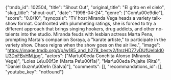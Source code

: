 {"tmdb_id": 102504, "title": "Shout Out", "original_title": "El grito en el cielo", "slug_title": "shout-out", "date": "1998-04-24", "genre": ["Com\u00e9die"], "score": "0.0/10", "synopsis": "TV host Miranda Vega heads a variety talk-show format. Confronted with plummeting ratings, she is forced to try a different approach that brings singing hookers, drug addicts, and other no-talents into the studio. Miranda feuds with lesbian actress Marta Pena, prompting Marta's companion Soraya, a \"karate artiste,\" to participate in the variety show. Chaos reigns when the show goes on the air live.", "image": "https://image.tmdb.org/t/p/w185_and_h278_bestv2/fmzHD77vDUfUeIbId0U3DnFBvHM.jpg", "actors": ["Mar\u00eda Conchita Alonso (Miranda Vega)", "Loles Le\u00f3n (Marta Pe\u00f1a)", "Mar\u00eda Pujalte (Rita)", "Daniel Guzm\u00e1n (Salva)"], "comments": [], "recommandations_id": [], "youtube_key": "notfound"}